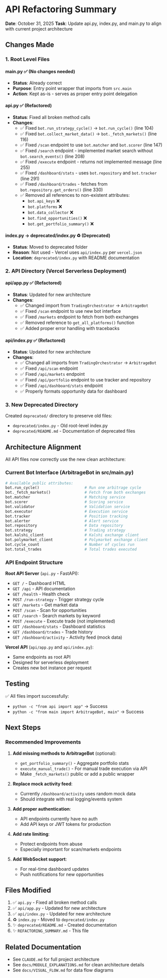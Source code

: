 # API Refactoring Summary

**Date**: October 31, 2025
**Task**: Update api.py, index.py, and main.py to align with current project architecture

## Changes Made

### 1. Root Level Files

#### main.py ✅ (No changes needed)
- **Status**: Already correct
- **Purpose**: Entry point wrapper that imports from `src.main`
- **Action**: Kept as-is - serves as proper entry point delegation

#### api.py ✅ (Refactored)
- **Status**: Fixed all broken method calls
- **Changes**:
  - ✅ Fixed `bot.run_strategy_cycle()` → `bot.run_cycle()` (line 104)
  - ✅ Fixed `bot.collect_market_data()` → `bot._fetch_markets()` (line 116)
  - ✅ Fixed `/scan` endpoint to use `bot.matcher` and `bot.scorer` (line 147)
  - ✅ Fixed `/search` endpoint - implemented market search without `bot.search_events()` (line 208)
  - ✅ Fixed `/execute` endpoint - returns not implemented message (line 255)
  - ✅ Fixed `/dashboard/stats` - uses `bot.repository` and `bot.tracker` (line 291)
  - ✅ Fixed `/dashboard/trades` - fetches from `bot.repository.get_orders()` (line 330)
  - ✅ Removed all references to non-existent attributes:
    - `bot.api_keys` ❌
    - `bot.platforms` ❌
    - `bot.data_collector` ❌
    - `bot.find_opportunities()` ❌
    - `bot.get_portfolio_summary()` ❌

#### index.py → deprecated/index.py ♻️ (Deprecated)
- **Status**: Moved to deprecated folder
- **Reason**: Not used - Vercel uses `api/index.py` per `vercel.json`
- **Location**: `deprecated/index.py` with README documentation

### 2. API Directory (Vercel Serverless Deployment)

#### api/app.py ✅ (Refactored)
- **Status**: Updated for new architecture
- **Changes**:
  - ✅ Changed import from `TradingOrchestrator` → `ArbitrageBot`
  - ✅ Fixed `/scan` endpoint to use new bot interface
  - ✅ Fixed `/markets` endpoint to fetch from both exchanges
  - ✅ Removed reference to `get_all_platforms()` function
  - ✅ Added proper error handling with tracebacks

#### api/index.py ✅ (Refactored)
- **Status**: Updated for new architecture
- **Changes**:
  - ✅ Changed all imports from `TradingOrchestrator` → `ArbitrageBot`
  - ✅ Fixed `/api/scan` endpoint
  - ✅ Fixed `/api/markets` endpoint
  - ✅ Fixed `/api/portfolio` endpoint to use tracker and repository
  - ✅ Fixed `/api/dashboard/stats` endpoint
  - ✅ Properly formats opportunity data for dashboard

### 3. New Deprecated Directory

Created `deprecated/` directory to preserve old files:
- `deprecated/index.py` - Old root-level index.py
- `deprecated/README.md` - Documentation of deprecated files

## Architecture Alignment

All API files now correctly use the new clean architecture:

### Current Bot Interface (ArbitrageBot in src/main.py)
```python
# Available public attributes:
bot.run_cycle()                    # Run one arbitrage cycle
bot._fetch_markets()               # Fetch from both exchanges
bot.matcher                        # Matching service
bot.scorer                         # Scoring service
bot.validator                      # Validation service
bot.executor                       # Execution service
bot.tracker                        # Position tracking
bot.alerter                        # Alert service
bot.repository                     # Data repository
bot.strategy                       # Trading strategy
bot.kalshi_client                  # Kalshi exchange client
bot.polymarket_client              # Polymarket exchange client
bot.cycle_count                    # Number of cycles run
bot.total_trades                   # Total trades executed
```

### API Endpoint Structure

**Root API Server** (`api.py` - FastAPI):
- `GET /` - Dashboard HTML
- `GET /api` - API documentation
- `GET /health` - Health check
- `POST /run-strategy` - Trigger strategy cycle
- `GET /markets` - Get market data
- `POST /scan` - Scan for opportunities
- `GET /search` - Search markets by keyword
- `POST /execute` - Execute trade (not implemented)
- `GET /dashboard/stats` - Dashboard statistics
- `GET /dashboard/trades` - Trade history
- `GET /dashboard/activity` - Activity feed (mock data)

**Vercel API** (`api/app.py` and `api/index.py`):
- Same endpoints as root API
- Designed for serverless deployment
- Creates new bot instance per request

## Testing

✅ All files import successfully:
- `python -c "from api import app"` → Success
- `python -c "from main import ArbitrageBot, main"` → Success

## Next Steps

### Recommended Improvements

1. **Add missing methods to ArbitrageBot** (optional):
   - `get_portfolio_summary()` - Aggregate portfolio stats
   - `execute_manual_trade()` - For manual trade execution via API
   - Make `_fetch_markets()` public or add a public wrapper

2. **Replace mock activity feed**:
   - Currently `/dashboard/activity` uses random mock data
   - Should integrate with real logging/events system

3. **Add proper authentication**:
   - API endpoints currently have no auth
   - Add API keys or JWT tokens for production

4. **Add rate limiting**:
   - Protect endpoints from abuse
   - Especially important for scan/markets endpoints

5. **Add WebSocket support**:
   - For real-time dashboard updates
   - Push notifications for new opportunities

## Files Modified

1. ✅ `api.py` - Fixed all broken method calls
2. ✅ `api/app.py` - Updated for new architecture
3. ✅ `api/index.py` - Updated for new architecture
4. ♻️ `index.py` - Moved to `deprecated/index.py`
5. ✨ `deprecated/README.md` - Created documentation
6. ✨ `REFACTORING_SUMMARY.md` - This file

## Related Documentation

- See `CLAUDE.md` for full project architecture
- See `docs/MODULE_EXPLANATIONS.md` for clean architecture details
- See `docs/VISUAL_FLOW.md` for data flow diagrams
